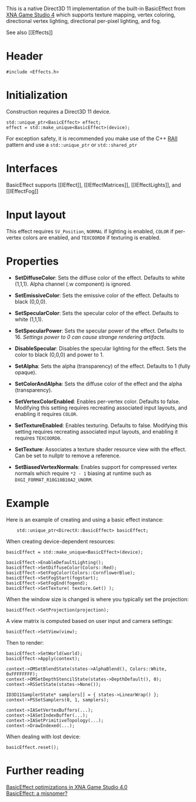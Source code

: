 This is a native Direct3D 11 implementation of the built-in BasicEffect from [XNA Game Studio 4](https://msdn.microsoft.com/en-us/library/microsoft.xna.framework.graphics.basiceffect.aspx) which supports texture mapping, vertex coloring, directional vertex lighting, directional per-pixel lighting, and fog.

See also [[Effects]]

# Header
    #include <Effects.h>

# Initialization
Construction requires a Direct3D 11 device.

    std::unique_ptr<BasicEffect> effect;
    effect = std::make_unique<BasicEffect>(device);

For exception safety, it is recommended you make use of the C++ [RAII](http://en.wikipedia.org/wiki/Resource_Acquisition_Is_Initialization) pattern and use a ``std::unique_ptr`` or ``std::shared_ptr``

# Interfaces

BasicEffect supports [[IEffect]], [[IEffectMatrices]], [[IEffectLights]], and [[IEffectFog]]

# Input layout
This effect requires ``SV_Position``, ``NORMAL`` if lighting is enabled, ``COLOR`` if per-vertex colors are enabled, and  ``TEXCOORD0`` if texturing is enabled.

# Properties

* **SetDiffuseColor**: Sets the diffuse color of the effect. Defaults to white (1,1,1). Alpha channel (.w component) is ignored.

* **SetEmissiveColor**: Sets the emissive color of the effect. Defaults to black (0,0,0).

* **SetSpecularColor**: Sets the specular color of the effect. Defaults to white (1,1,1).

* **SetSpecularPower**: Sets the specular power of the effect. Defaults to 16. _Settings power to 0 can cause strange rendering artifacts._

* **DisableSpecular**: Disables the specular lighting for the effect. Sets the color to black (0,0,0) and power to 1.

* **SetAlpha**: Sets the alpha (transparency) of the effect. Defaults to 1 (fully opaque).

* **SetColorAndAlpha**: Sets the diffuse color of the effect and the alpha (transparency).

* **SetVertexColorEnabled**: Enables per-vertex color. Defaults to false. Modifying this setting requires recreating associated input layouts, and enabling it requires ``COLOR``.

* **SetTextureEnabled**: Enables texturing. Defaults to false. Modifying this setting requires recreating associated input layouts, and enabling it requires ``TEXCOORD0``.

* **SetTexture**: Associates a texture shader resource view with the effect. Can be set to nullptr to remove a reference.

* **SetBiasedVertexNormals**: Enables support for compressed vertex normals which require ``*2 - 1`` biasing at runtime such as ``DXGI_FORMAT_R10G10B10A2_UNORM``.

# Example
Here is an example of creating and using a basic effect instance:

        std::unique_ptr<DirectX::BasicEffect> basicEffect;

When creating device-dependent resources:

    basicEffect = std::make_unique<BasicEffect>(device);

    basicEffect->EnableDefaultLighting();
    basicEffect->SetDiffuseColor(Colors::Red);
    basicEffect->SetFogColor(Colors::CornflowerBlue);
    basicEffect->SetFogStart(fogstart);
    basicEffect->SetFogEnd(fogend);
    basicEffect->SetTexture( texture.Get() );

When the window size is changed is where you typically set the projection:

    basicEffect->SetProjection(projection);

A view matrix is computed based on user input and camera settings:

    basicEffect->SetView(view);

Then to render:

    basicEffect->SetWorld(world);
    basicEffect->Apply(context);

    context->OMSetBlendState(states->AlphaBlend(), Colors::White, 0xFFFFFFFF);
    context->OMSetDepthStencilState(states->DepthDefault(), 0);
    context->RSSetState(states->None());

    ID3D11SamplerState* samplers[] = { states->LinearWrap() };
    context->PSSetSamplers(0, 1, samplers);

    context->IASetVertexBuffers(...);
    context->IASetIndexBuffer(...);
    context->IASetPrimitiveTopology(...);
    context->DrawIndexed(...);

When dealing with lost device:

    basicEffect.reset();

# Further reading

[BasicEffect optimizations in XNA Game Studio 4.0](http://blogs.msdn.com/b/shawnhar/archive/2010/04/25/basiceffect-optimizations-in-xna-game-studio-4-0.aspx)  
[BasicEffect: a misnomer?](http://blogs.msdn.com/b/shawnhar/archive/2008/08/22/basiceffect-a-misnomer.aspx)  
